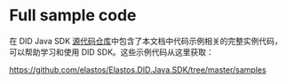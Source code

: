 # Full sample code

在 DID Java SDK [源代码仓库](https://github.com/elastos/Elastos.DID.Java.SDK)中包含了本文档中代码示例相关的完整实例代码，可以帮助学习和使用 DID SDK。这些示例代码从这里获取：

  https://github.com/elastos/Elastos.DID.Java.SDK/tree/master/samples

